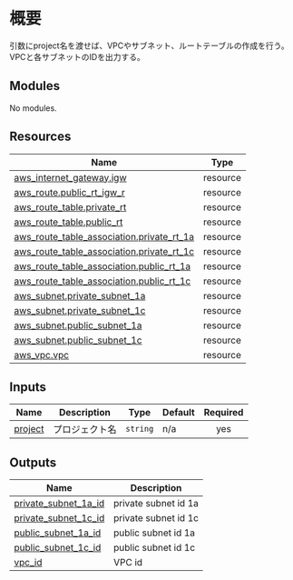 # 概要
引数にproject名を渡せば、VPCやサブネット、ルートテーブルの作成を行う。<br>
VPCと各サブネットのIDを出力する。

<!-- BEGIN_TF_DOCS -->
## Modules

No modules.

## Resources

| Name | Type |
|------|------|
| [aws_internet_gateway.igw](https://registry.terraform.io/providers/hashicorp/aws/latest/docs/resources/internet_gateway) | resource |
| [aws_route.public_rt_igw_r](https://registry.terraform.io/providers/hashicorp/aws/latest/docs/resources/route) | resource |
| [aws_route_table.private_rt](https://registry.terraform.io/providers/hashicorp/aws/latest/docs/resources/route_table) | resource |
| [aws_route_table.public_rt](https://registry.terraform.io/providers/hashicorp/aws/latest/docs/resources/route_table) | resource |
| [aws_route_table_association.private_rt_1a](https://registry.terraform.io/providers/hashicorp/aws/latest/docs/resources/route_table_association) | resource |
| [aws_route_table_association.private_rt_1c](https://registry.terraform.io/providers/hashicorp/aws/latest/docs/resources/route_table_association) | resource |
| [aws_route_table_association.public_rt_1a](https://registry.terraform.io/providers/hashicorp/aws/latest/docs/resources/route_table_association) | resource |
| [aws_route_table_association.public_rt_1c](https://registry.terraform.io/providers/hashicorp/aws/latest/docs/resources/route_table_association) | resource |
| [aws_subnet.private_subnet_1a](https://registry.terraform.io/providers/hashicorp/aws/latest/docs/resources/subnet) | resource |
| [aws_subnet.private_subnet_1c](https://registry.terraform.io/providers/hashicorp/aws/latest/docs/resources/subnet) | resource |
| [aws_subnet.public_subnet_1a](https://registry.terraform.io/providers/hashicorp/aws/latest/docs/resources/subnet) | resource |
| [aws_subnet.public_subnet_1c](https://registry.terraform.io/providers/hashicorp/aws/latest/docs/resources/subnet) | resource |
| [aws_vpc.vpc](https://registry.terraform.io/providers/hashicorp/aws/latest/docs/resources/vpc) | resource |

## Inputs

| Name | Description | Type | Default | Required |
|------|-------------|------|---------|:--------:|
| <a name="input_project"></a> [project](#input_project) | プロジェクト名 | `string` | n/a | yes |

## Outputs

| Name | Description |
|------|-------------|
| <a name="output_private_subnet_1a_id"></a> [private_subnet_1a_id](#output_private_subnet_1a_id) | private subnet id 1a |
| <a name="output_private_subnet_1c_id"></a> [private_subnet_1c_id](#output_private_subnet_1c_id) | private subnet id 1c |
| <a name="output_public_subnet_1a_id"></a> [public_subnet_1a_id](#output_public_subnet_1a_id) | public subnet id 1a |
| <a name="output_public_subnet_1c_id"></a> [public_subnet_1c_id](#output_public_subnet_1c_id) | public subnet id 1c |
| <a name="output_vpc_id"></a> [vpc_id](#output_vpc_id) | VPC id |
<!-- END_TF_DOCS -->